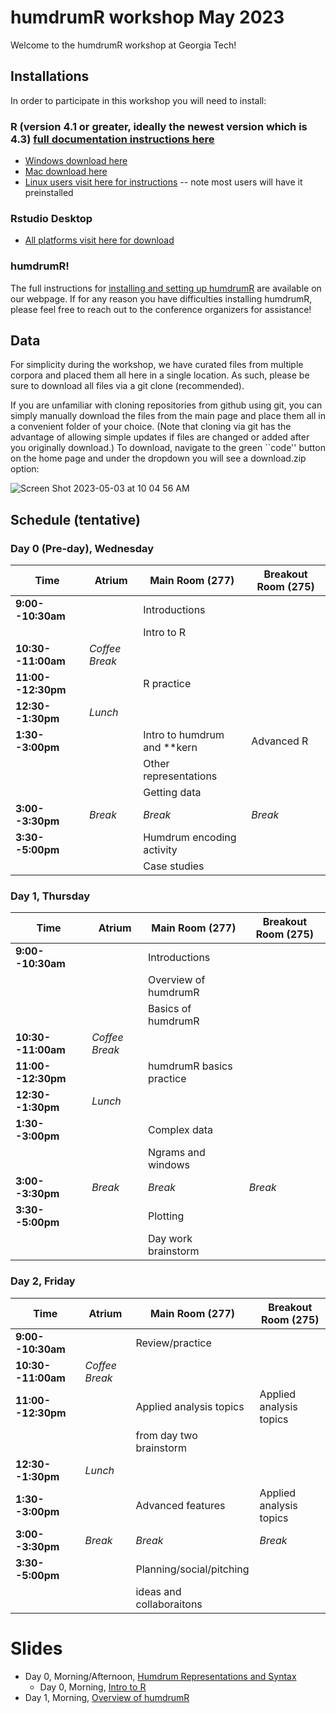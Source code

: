 # humdrumR workshop May 2023

Welcome to the humdrumR workshop at Georgia Tech! 

## Installations

In order to participate in this workshop you will need to install:  

### R (version 4.1 or greater, ideally the newest version which is 4.3) [full documentation instructions here](https://rstudio-education.github.io/hopr/starting.html)

* [Windows download here](https://cran.r-project.org/bin/windows/base/)  
* [Mac download here](https://cran.r-project.org/bin/macosx/)  
* [Linux users visit here for instructions](https://cran.r-project.org/bin/linux/ubuntu/fullREADME.html) -- note most users will have it preinstalled  
  
### Rstudio Desktop 

* [All platforms visit here for download](https://posit.co/download/rstudio-desktop/)

### humdrumR!

The full instructions for [installing and setting up humdrumR](https://computational-cognitive-musicology-lab.github.io/humdrumR/#installing-humdrum_mathbbr) are available on our webpage. If for any reason you have difficulties installing humdrumR, please feel free to reach out to the conference organizers for assistance! 

## Data

For simplicity during the workshop, we have curated files from multiple corpora and placed them all here in a single location. As such, please be sure to download all files via a git clone (recommended). 

If you are unfamiliar with cloning repositories from github using git, you can simply manually download the files from the main page and place them all in a convenient folder of your choice. (Note that cloning via git has the advantage of allowing simple updates if files are changed or added after you originally download.) To download, navigate to the green ``code'' button on the home page and under the dropdown you will see a download.zip option:




![Screen Shot 2023-05-03 at 10 04 56 AM](https://user-images.githubusercontent.com/7785839/235940247-db7a4205-6767-49a0-bf0e-2ca257fca047.png)

## Schedule (tentative)

### Day 0 (Pre-day), Wednesday


| Time                    | Atrium             | Main Room (277)              | Breakout Room (275)     |
|-------------------------|--------------------|------------------------------|-------------------------|
| **9:00--10:30am**       |                    | Introductions                |                         |
|                         |                    | Intro to R                   |                         |
| **10:30--11:00am**      | *Coffee Break*     |                              |                         |
| **11:00--12:30pm**      |                    | R practice                   |                         |
| **12:30--1:30pm**       | *Lunch*            |                              |                         |
| **1:30--3:00pm**        |                    | Intro to humdrum and **kern  | Advanced R              |
|                         |                    | Other representations        |                         |
|                         |                    | Getting data                 |                         |
| **3:00--3:30pm**        | *Break*            | *Break*                      | *Break*                 |
| **3:30--5:00pm**        |                    | Humdrum encoding activity    |                         |
|                         |                    | Case studies                 |                         |

### Day 1, Thursday


| Time                    | Atrium             | Main Room (277)              | Breakout Room (275)     |
|-------------------------|--------------------|------------------------------|-------------------------|
| **9:00--10:30am**       |                    | Introductions                |                         |
|                         |                    | Overview of humdrumR         |                         |
|                         |                    | Basics of humdrumR           |                         |
| **10:30--11:00am**      | *Coffee Break*     |                              |                         |
| **11:00--12:30pm**      |                    | humdrumR basics practice     |                         |
| **12:30--1:30pm**       | *Lunch*            |                              |                         |
| **1:30--3:00pm**        |                    | Complex data                 |                         |
|                         |                    | Ngrams and windows           |                         |
| **3:00--3:30pm**        | *Break*            | *Break*                      | *Break*                 |
| **3:30--5:00pm**        |                    | Plotting                     |                         |
|                         |                    | Day work brainstorm          |                         |

### Day 2, Friday

| Time                    | Atrium             | Main Room (277)              | Breakout Room (275)     |
|-------------------------|--------------------|------------------------------|-------------------------|
| **9:00--10:30am**       |                    | Review/practice              |                         |
| **10:30--11:00am**      | *Coffee Break*     |                              |                         |
| **11:00--12:30pm**      |                    | Applied analysis topics      | Applied analysis topics |
|                         |                    | from day two brainstorm      |                         |
| **12:30--1:30pm**       | *Lunch*            |                              |                         |
| **1:30--3:00pm**        |                    | Advanced features            | Applied analysis topics |
| **3:00--3:30pm**        | *Break*            | *Break*                      | *Break*                 |
| **3:30--5:00pm**        |                    | Planning/social/pitching     |                         |
|                         |                    | ideas and collaboraitons     |                         |


# Slides


+ Day 0, Morning/Afternoon, [Humdrum Representations and Syntax](https://docs.google.com/presentation/d/1Sv3ytFzmNYVnqp1Pw_IOIjmWITuUm2tGx-0hmKSN3jw/edit#slide=id.p3)
  + Day 0, Morning, [Intro to R](https://ccml.gtcmt.gatech.edu/humdrumR_2023_slides/Day0.1_IntroToR.html)
+ Day 1, Morning, [Overview of humdrumR](https://ccml.gtcmt.gatech.edu/humdrumR_2023_slides/Day1.0_OverviewOfHumdrumR_Slides.html#/)

